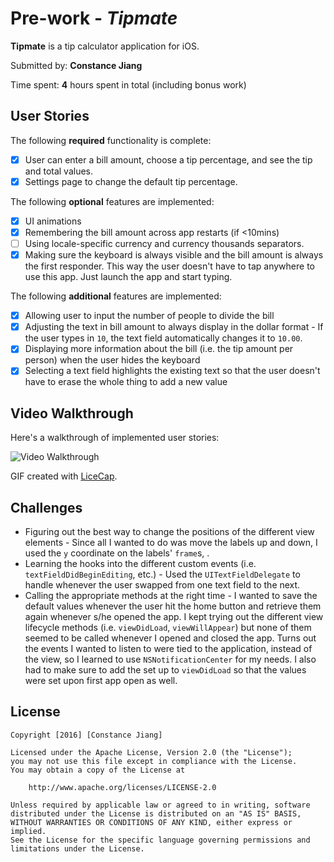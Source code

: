 # Pre-work - *Tipmate*

**Tipmate** is a tip calculator application for iOS.

Submitted by: **Constance Jiang**

Time spent: **4** hours spent in total (including bonus work)

## User Stories

The following **required** functionality is complete:

* [x] User can enter a bill amount, choose a tip percentage, and see the tip and total values.
* [x] Settings page to change the default tip percentage.

The following **optional** features are implemented:
* [x] UI animations
* [x] Remembering the bill amount across app restarts (if <10mins)
* [ ] Using locale-specific currency and currency thousands separators.
* [x] Making sure the keyboard is always visible and the bill amount is always the first responder. This way the user doesn't have to tap anywhere to use this app. Just launch the app and start typing.

The following **additional** features are implemented:

- [x] Allowing user to input the number of people to divide the bill
- [x] Adjusting the text in bill amount to always display in the dollar format - If the user types in `10`, the text field automatically changes it to `10.00`.
- [x] Displaying more information about the bill (i.e. the tip amount per person) when the user hides the keyboard
- [x] Selecting a text field highlights the existing text so that the user doesn't have to erase the whole thing to add a new value

## Video Walkthrough

Here's a walkthrough of implemented user stories:

<img src='http://i.imgur.com/link/to/your/gif/file.gif' title='Video Walkthrough' width='' alt='Video Walkthrough' />

GIF created with [LiceCap](http://www.cockos.com/licecap/).

## Challenges

- Figuring out the best way to change the positions of the different view elements - Since all I wanted to do was move the labels up and down, I used the `y` coordinate on the labels' `frame`s, .
- Learning the hooks into the different custom events (i.e. `textFieldDidBeginEditing`, etc.) - Used the `UITextFieldDelegate` to handle whenever the user swapped from one text field to the next.
- Calling the appropriate methods at the right time - I wanted to save the default values whenever the user hit the home button and retrieve them again whenever s/he opened the app. I kept trying out the different view lifecycle methods (i.e. `viewDidLoad`, `viewWillAppear`) but none of them seemed to be called whenever I opened and closed the app. Turns out the events I wanted to listen to were tied to the application, instead of the view, so I learned to use `NSNotificationCenter` for my needs. I also had to make sure to add the set up to `viewDidLoad` so that the values were set upon first app open as well.

## License

    Copyright [2016] [Constance Jiang]

    Licensed under the Apache License, Version 2.0 (the "License");
    you may not use this file except in compliance with the License.
    You may obtain a copy of the License at

        http://www.apache.org/licenses/LICENSE-2.0

    Unless required by applicable law or agreed to in writing, software
    distributed under the License is distributed on an "AS IS" BASIS,
    WITHOUT WARRANTIES OR CONDITIONS OF ANY KIND, either express or implied.
    See the License for the specific language governing permissions and
    limitations under the License.
